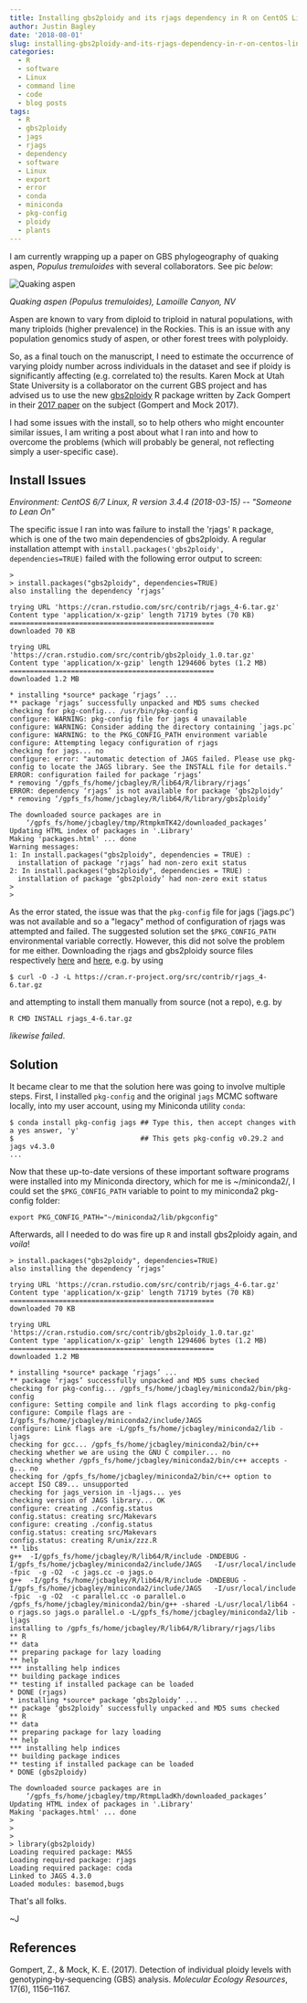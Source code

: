 ```yaml
---
title: Installing gbs2ploidy and its rjags dependency in R on CentOS Linux
author: Justin Bagley
date: '2018-08-01'
slug: installing-gbs2ploidy-and-its-rjags-dependency-in-r-on-centos-linux
categories:
  - R
  - software
  - Linux
  - command line
  - code
  - blog posts
tags:
  - R
  - gbs2ploidy
  - jags
  - rjags
  - dependency
  - software
  - Linux
  - export
  - error
  - conda
  - miniconda
  - pkg-config
  - ploidy
  - plants
---
```


I am currently wrapping up a paper on GBS phylogeography of quaking aspen, _Populus tremuloides_ with several collaborators. See pic _below_:

![Quaking aspen](/images/2013-10-06_15_04_21_autumn_Aspens_ChangingCanyonNT_Lamoille_Canyon_NV.jpg)

_Quaking aspen (Populus tremuloides), Lamoille Canyon, NV_

Aspen are known to vary from diploid to triploid in natural populations, with many triploids (higher prevalence) in the Rockies. This is an issue with any population genomics study of aspen, or other forest trees with polyploidy. 

So, as a final touch on the manuscript, I need to estimate the occurrence of varying ploidy number across individuals in the dataset and see if ploidy is significantly affecting (e.g. correlated to) the results. Karen Mock at Utah State University is a collaborator on the current GBS project and has advised us to use the new [gbs2ploidy](https://cran.r-project.org/web/packages/gbs2ploidy/index.html) R package written by Zack Gompert in their [2017 paper](https://onlinelibrary.wiley.com/doi/abs/10.1111/1755-0998.12657) on the subject (Gompert and Mock 2017). 

I had some issues with the install, so to help others who might encounter similar issues, I am writing a post about what I ran into and how to overcome the problems (which will probably be general, not reflecting simply a user-specific case).

## Install Issues

_Environment: CentOS 6/7 Linux, R version 3.4.4 (2018-03-15) -- "Someone to Lean On"_ 

The specific issue I ran into was failure to install the 'rjags' ```R``` package, which is one of the two main dependencies of gbs2ploidy. A regular installation attempt with ```install.packages('gbs2ploidy', dependencies=TRUE)``` failed with the following error output to screen:

```
> 
> install.packages("gbs2ploidy", dependencies=TRUE)
also installing the dependency ‘rjags’

trying URL 'https://cran.rstudio.com/src/contrib/rjags_4-6.tar.gz'
Content type 'application/x-gzip' length 71719 bytes (70 KB)
==================================================
downloaded 70 KB

trying URL 'https://cran.rstudio.com/src/contrib/gbs2ploidy_1.0.tar.gz'
Content type 'application/x-gzip' length 1294606 bytes (1.2 MB)
==================================================
downloaded 1.2 MB

* installing *source* package ‘rjags’ ...
** package ‘rjags’ successfully unpacked and MD5 sums checked
checking for pkg-config... /usr/bin/pkg-config
configure: WARNING: pkg-config file for jags 4 unavailable
configure: WARNING: Consider adding the directory containing `jags.pc`
configure: WARNING: to the PKG_CONFIG_PATH environment variable
configure: Attempting legacy configuration of rjags
checking for jags... no
configure: error: "automatic detection of JAGS failed. Please use pkg-config to locate the JAGS library. See the INSTALL file for details."
ERROR: configuration failed for package ‘rjags’
* removing ‘/gpfs_fs/home/jcbagley/R/lib64/R/library/rjags’
ERROR: dependency ‘rjags’ is not available for package ‘gbs2ploidy’
* removing ‘/gpfs_fs/home/jcbagley/R/lib64/R/library/gbs2ploidy’

The downloaded source packages are in
	‘/gpfs_fs/home/jcbagley/tmp/RtmpkmTK42/downloaded_packages’
Updating HTML index of packages in '.Library'
Making 'packages.html' ... done
Warning messages:
1: In install.packages("gbs2ploidy", dependencies = TRUE) :
  installation of package ‘rjags’ had non-zero exit status
2: In install.packages("gbs2ploidy", dependencies = TRUE) :
  installation of package ‘gbs2ploidy’ had non-zero exit status
> 
> 
```

As the error stated, the issue was that the ```pkg-config``` file for jags ('jags.pc') was not available and so a "legacy" method of configuration of rjags was attempted and failed. The suggested solution set the ```$PKG_CONFIG_PATH``` environmental variable correctly. However, this did not solve the problem for me either. Downloading the rjags and gbs2ploidy source files respectively <a href="https://cran.r-project.org/src/contrib/rjags_4-6.tar.gz">here</a> and <a href="https://cran.r-project.org/src/contrib/gbs2ploidy_1.0.tar.gz">here</a>, e.g. by using 

```
$ curl -O -J -L https://cran.r-project.org/src/contrib/rjags_4-6.tar.gz
``` 

and attempting to install them manually from source (not a repo), e.g. by 

```
R CMD INSTALL rjags_4-6.tar.gz
```

_likewise failed_.


## Solution

It became clear to me that the solution here was going to involve multiple steps. First, I installed ```pkg-config``` and the original ```jags``` MCMC software locally, into my user account, using my Miniconda utility ```conda```:

```
$ conda install pkg-config jags ## Type this, then accept changes with a yes answer, 'y'
$                               ## This gets pkg-config v0.29.2 and jags v4.3.0
...
```

Now that these up-to-date versions of these important software programs were installed into my Miniconda directory, which for me is ~/miniconda2/, I could set the ```$PKG_CONFIG_PATH``` variable to point to my miniconda2 pkg-config folder:

```
export PKG_CONFIG_PATH="~/miniconda2/lib/pkgconfig"
```

Afterwards, all I needed to do was fire up ```R``` and install gbs2ploidy again, and _voila_!

```
> install.packages("gbs2ploidy", dependencies=TRUE)
also installing the dependency ‘rjags’

trying URL 'https://cran.rstudio.com/src/contrib/rjags_4-6.tar.gz'
Content type 'application/x-gzip' length 71719 bytes (70 KB)
==================================================
downloaded 70 KB

trying URL 'https://cran.rstudio.com/src/contrib/gbs2ploidy_1.0.tar.gz'
Content type 'application/x-gzip' length 1294606 bytes (1.2 MB)
==================================================
downloaded 1.2 MB

* installing *source* package ‘rjags’ ...
** package ‘rjags’ successfully unpacked and MD5 sums checked
checking for pkg-config... /gpfs_fs/home/jcbagley/miniconda2/bin/pkg-config
configure: Setting compile and link flags according to pkg-config
configure: Compile flags are -I/gpfs_fs/home/jcbagley/miniconda2/include/JAGS
configure: Link flags are -L/gpfs_fs/home/jcbagley/miniconda2/lib -ljags
checking for gcc... /gpfs_fs/home/jcbagley/miniconda2/bin/c++
checking whether we are using the GNU C compiler... no
checking whether /gpfs_fs/home/jcbagley/miniconda2/bin/c++ accepts -g... no
checking for /gpfs_fs/home/jcbagley/miniconda2/bin/c++ option to accept ISO C89... unsupported
checking for jags_version in -ljags... yes
checking version of JAGS library... OK
configure: creating ./config.status
config.status: creating src/Makevars
configure: creating ./config.status
config.status: creating src/Makevars
config.status: creating R/unix/zzz.R
** libs
g++  -I/gpfs_fs/home/jcbagley/R/lib64/R/include -DNDEBUG -I/gpfs_fs/home/jcbagley/miniconda2/include/JAGS   -I/usr/local/include   -fpic  -g -O2  -c jags.cc -o jags.o
g++  -I/gpfs_fs/home/jcbagley/R/lib64/R/include -DNDEBUG -I/gpfs_fs/home/jcbagley/miniconda2/include/JAGS   -I/usr/local/include   -fpic  -g -O2  -c parallel.cc -o parallel.o
/gpfs_fs/home/jcbagley/miniconda2/bin/g++ -shared -L/usr/local/lib64 -o rjags.so jags.o parallel.o -L/gpfs_fs/home/jcbagley/miniconda2/lib -ljags
installing to /gpfs_fs/home/jcbagley/R/lib64/R/library/rjags/libs
** R
** data
** preparing package for lazy loading
** help
*** installing help indices
** building package indices
** testing if installed package can be loaded
* DONE (rjags)
* installing *source* package ‘gbs2ploidy’ ...
** package ‘gbs2ploidy’ successfully unpacked and MD5 sums checked
** R
** data
** preparing package for lazy loading
** help
*** installing help indices
** building package indices
** testing if installed package can be loaded
* DONE (gbs2ploidy)

The downloaded source packages are in
	‘/gpfs_fs/home/jcbagley/tmp/RtmpLladKh/downloaded_packages’
Updating HTML index of packages in '.Library'
Making 'packages.html' ... done
> 
> 
> 
> library(gbs2ploidy)
Loading required package: MASS
Loading required package: rjags
Loading required package: coda
Linked to JAGS 4.3.0
Loaded modules: basemod,bugs
```

That's all folks.

~J

## References

Gompert, Z., & Mock, K. E. (2017). Detection of individual ploidy levels with genotyping‐by‐sequencing (GBS) analysis. _Molecular Ecology Resources_, 17(6), 1156–1167.
